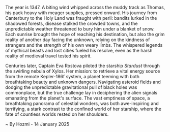 
The year is 1347.  A biting wind whipped across the muddy track as Thomas, his pack heavy with meager supplies, pressed onward.  His journey from Canterbury to the Holy Land was fraught with peril: bandits lurked in the shadowed forests, disease stalked the crowded towns, and the unpredictable weather threatened to bury him under a blanket of snow. Each sunrise brought the hope of reaching his destination, but also the grim reality of another day facing the unknown, relying on the kindness of strangers and the strength of his own weary limbs.  The whispered legends of mythical beasts and lost cities fueled his resolve, even as the harsh reality of medieval travel tested his spirit.


Centuries later, Captain Eva Rostova piloted the starship *Stardust* through the swirling nebula of Xylos.  Her mission: to retrieve a vital energy source from the remote Kepler-186f system, a planet teeming with both breathtaking beauty and unknown dangers.  Navigating asteroid fields and dodging the unpredictable gravitational pull of black holes was commonplace, but the true challenge lay in deciphering the alien signals emanating from the planet's surface.  The vast emptiness of space, a breathtaking panorama of celestial wonders, was both awe-inspiring and terrifying, a stark contrast to the confined world of her starship, where the fate of countless worlds rested on her shoulders.

~ By Hozmi - 14 January 2025
